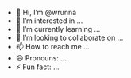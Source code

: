 - 👋 Hi, I’m @wrunna
- 👀 I’m interested in ...
- 🌱 I’m currently learning ...
- 💞️ I’m looking to collaborate on ...
- 📫 How to reach me ...
- 😄 Pronouns: ...
- ⚡ Fun fact: ...

<!---
wrunna/wrunna is a ✨ special ✨ repository because its `README.md` (this file) appears on your GitHub profile.
You can click the Preview link to take a look at your changes.
--->
